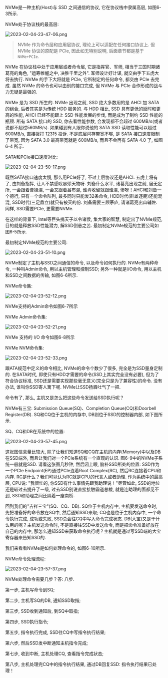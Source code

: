 
NVMe是一种主机(Host)与 SSD 之间通信的协议, 它在协议栈中隶属高层, 如图6-3所示.

NVMe处于协议栈的最高层:

![2023-02-04-23-47-06.png](./images/2023-02-04-23-47-06.png)

> NVMe 作为命令层和应用层协议, 理论上可以适配在任何接口协议上. 但 NVMe 协议的原配是 PCIe, 因此如无特别说明, 后面章节都是基于 `NVMe+PCIe`.

NVMe 在协议栈中处于应用层或者命令层, 它是指挥官、军师, 相当于三国时期诸葛亮的角色, "运筹帷幄之中, 决胜千里之外". 军师设计好计谋, 就交由手下五虎大将去执行. NVMe 的手下大将就是 PCIe, 它所制定的任何命令, 都交由 PCIe 去完成. 虽然 NVMe 的命令也可以由别的接口完成, 但 NVMe 与 PCIe 合作形成的战斗力无疑是最强的.

NVMe 是为 SSD 所生的. NVMe 出现之前, SSD 绝大多数用的是 AHCI 加 SATA 的组合, 后者其实是为传统 HDD 服务的. 与 HDD 相比, SSD 具有更低的延时和更高的性能, AHCI 已经不能跟上 SSD 性能发展的步伐, 而是成为了制约 SSD 性能的瓶颈. 所有 SATA 接口的 SSD, 你去看性能参数, 会发现都不会超过 600MB/s(或者说都不超过560MB/s). 如果碰到有人跟你说他的 SATA SSD 读取性能可以超过 600MB/s, 直接拨打 12315 投诉. 不是底层闪存带宽不够, 是 SATA 接口速度限制了带宽, 因为 SATA 3.0 最高带宽就是 600MB/s, 而且不会再有 SATA 4.0 了, 如图 6-4 所示.

SATA和PCIe接口速度对比:

![2023-02-04-23-50-17.png](./images/2023-02-04-23-50-17.png)

既然SATA接口速度太慢, 那么用PCIe好了, 不过上层协议还是AHCI. 五虎上将有了, 由刘备指挥, 让人不禁感叹暴殄天物呀. 刘备什么水平, 诸葛亮出现之前, 居无定所, 一会跟着曹操混, 一会又跟着吕布混, 谁肯收留就跟谁混, 惨呀！AHCI和刘备一个德行, 只有一个命令队列, 最多同时只能发32条命令, HDD时代(群雄逐鹿)还能混混, SSD时代(三足鼎立)就只有被灭的份. 刘备需要三顾茅庐, 请诸葛亮出山辅佐. 同样, SSD需要PCIe, 更需要NVMe.

在这样的背景下, Intel等巨头携天子以令诸侯, 集大家的智慧, 制定出了NVMe规范, 目的就是释放SSD性能潜力, 解SSD倒悬之苦. 最初制定NVMe规范的主要公司如图6-5所示.

最初制定NVMe规范的主要公司:

![2023-02-04-23-51-10.png](./images/2023-02-04-23-51-10.png)

NVMe制定了主机与SSD之间通信的命令, 以及命令如何执行的. NVMe有两种命令, 一种叫Admin命令, 用以主机管理和控制SSD; 另外一种就是I/O命令, 用以主机和SSD之间数据的传输, 如图6-6所示.

NVMe命令集:

![2023-02-04-23-52-12.png](./images/2023-02-04-23-52-12.png)

NVMe支持的Admin命令如图6-7所示

NVMe Admin命令集:

![2023-02-04-23-52-21.png](./images/2023-02-04-23-52-21.png)

NVMe 支持的 I/O 命令如图6-8所示

NVMe NVM命令集:

![2023-02-04-23-52-33.png](./images/2023-02-04-23-52-33.png)

跟ATA规范中定义的命令相比, NVMe的命令个数少了很多, 完全是为SSD量身定制的. 在SATA时代, 即使只有HDD才需要的命令(SSD上其实完全没有必要), 但为了符合协议标准, SSD还是需要实现那些毫无意义(完全只是为了兼容性)的命令. 没有办法, 谁叫你SSD寄人篱下呢. NVMe让SSD扬眉吐气了一把.

命令有了, 那么, 主机又是怎么把这些命令发送给SSD执行呢？

NVMe有三宝: Submission Queue(SQ)、Completion Queue(CQ)和Doorbell Register(DB). SQ和CQ位于主机的内存中, DB则位于SSD的控制器内部, 如下图所示.

SQ、CQ和DB在系统中的位置:

![2023-02-04-23-57-45.png](./images/2023-02-04-23-57-45.png)

这张图信息量比较大, 除了让我们知道SQ和CQ在主机的内存(Memory)中以及DB在SSD端外, 而且让我们对一个PCIe系统有一个直观的认识. 图6-9中的NVMe子系统一般就是SSD. 请看这张图几秒钟, 然后闭上眼, 脑补SSD所处的位置: SSD作为一个PCIe Endpoint(EP)通过PCIe连着Root Complex(RC), 然后RC连接着CPU和内存. RC是什么？我们可以认为RC就是CPU的代言人或者助理. 作为系统中的最高层, CPU说: "我很忙的, 你SSD有什么事情先跟我助理说！"尽管如此, SSD的地位还是较过去提升了一级, 过去SSD别说直接接触霸道总裁, 就是连助理的面都见不到, SSD和助理之间还隔着一座南桥.

回到我们的"吉祥三宝"(SQ、CQ、DB). SQ位于主机内存中, 主机要发送命令时, 先把准备好的命令放在SQ中, 然后通知SSD来取; CQ也是位于主机内存中, 一个命令执行完成, 成功或失败, SSD总会往CQ中写入命令完成状态. DB(大宝)又是干什么用的呢？主机发送命令时, 不是直接往SSD中发送命令, 而是把命令准备好放在自己的内存中, 那怎么通知SSD来获取命令执行呢？主机就是通过写SSD端的大宝寄存器来告知SSD的.

我们来看看NVMe是如何处理命令的, 如图6-10所示.

NVMe命令处理流程:

![2023-02-04-23-57-37.png](./images/2023-02-04-23-57-37.png)

NVMe处理命令需要几步？答: 八步.

第一步, 主机写命令到SQ;

第二步, 主机写SQ的DB, 通知SSD取指;

第三步, SSD收到通知后, 到SQ中取指;

第四步, SSD执行指令;

第五步, 指令执行完成, SSD往CQ中写指令执行结果;

第六步, 然后SSD发中断通知主机指令完成;

第七步, 收到中断, 主机处理CQ, 查看指令完成状态;

第八步, 主机处理完CQ中的指令执行结果, 通过DB回复SSD: 指令执行结果已处理！

